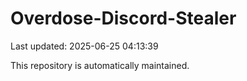 # Overdose-Discord-Stealer

Last updated: 2025-06-25 04:13:39

This repository is automatically maintained.
